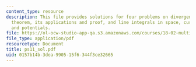 ```yaml
---
content_type: resource
description: This file provides solutions for four problems on divergence (= Gauss's)
  theorem, its applications and proof, and line integrals in space, curl, exactness
  and potentials.
file: https://ol-ocw-studio-app-qa.s3.amazonaws.com/courses/18-02-multivariable-calculus-spring-2006/0157b14b3dea990515f6344f3ce32665_ps11_sol.pdf
file_type: application/pdf
resourcetype: Document
title: ps11_sol.pdf
uid: 0157b14b-3dea-9905-15f6-344f3ce32665
---
```

